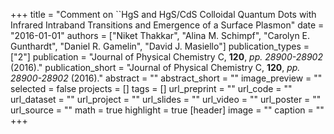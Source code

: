 +++
title = "Comment on ``HgS and HgS/CdS Colloidal Quantum Dots with Infrared Intraband Transitions and Emergence of a Surface Plasmon"
date = "2016-01-01"
authors = ["Niket Thakkar", "Alina M. Schimpf", "Carolyn E. Gunthardt", "Daniel R. Gamelin", "David J. Masiello"]
publication_types = ["2"]
publication = "Journal of Physical Chemistry C, **120**, _pp. 28900-28902_ (2016)."
publication_short = "Journal of Physical Chemistry C, **120**, _pp. 28900-28902_ (2016)."
abstract = ""
abstract_short = ""
image_preview = ""
selected = false
projects = []
tags = []
url_preprint = ""
url_code = ""
url_dataset = ""
url_project = ""
url_slides = ""
url_video = ""
url_poster = ""
url_source = ""
math = true
highlight = true
[header]
image = ""
caption = ""
+++
